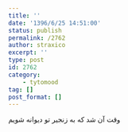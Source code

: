 ```yaml
---
title: ''
date: '1396/6/25 14:51:00'
status: publish
permalink: /2762
author: straxico
excerpt: ''
type: post
id: 2762
category:
    - tytomood
tag: []
post_format: []
---
```

وقت آن شد که به زنجیر تو دیوانه شویم